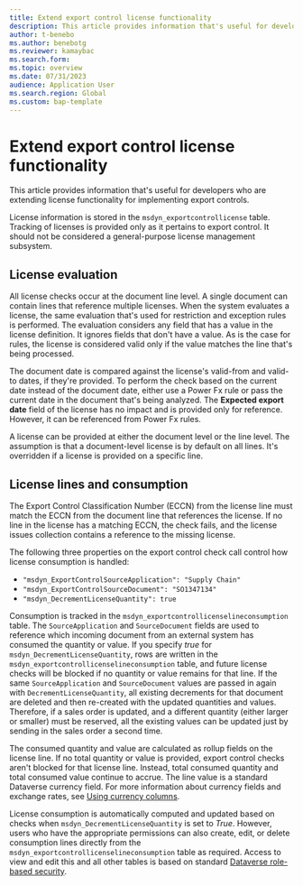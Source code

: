 ```yaml
---
title: Extend export control license functionality
description: This article provides information that's useful for developers who are extending license functionality for implementing export controls.
author: t-benebo
ms.author: benebotg
ms.reviewer: kamaybac
ms.search.form:
ms.topic: overview
ms.date: 07/31/2023
audience: Application User
ms.search.region: Global
ms.custom: bap-template
---
```


# Extend export control license functionality

This article provides information that's useful for developers who are extending license functionality for implementing export controls.

License information is stored in the `msdyn_exportcontrollicense` table. Tracking of licenses is provided only as it pertains to export control. It should not be considered a general-purpose license management subsystem.

## License evaluation

All license checks occur at the document line level. A single document can contain lines that reference multiple licenses. When the system evaluates a license, the same evaluation that's used for restriction and exception rules is performed. The evaluation considers any field that has a value in the license definition. It ignores fields that don't have a value. As is the case for rules, the license is considered valid only if the value matches the line that's being processed.

The document date is compared against the license's valid-from and valid-to dates, if they're provided. To perform the check based on the current date instead of the document date, either use a Power Fx rule or pass the current date in the document that's being analyzed. The **Expected export date** field of the license has no impact and is provided only for reference. However, it can be referenced from Power Fx rules.

A license can be provided at either the document level or the line level. The assumption is that a document-level license is by default on all lines. It's overridden if a license is provided on a specific line.

## License lines and consumption

The Export Control Classification Number (ECCN) from the license line must match the ECCN from the document line that references the license. If no line in the license has a matching ECCN, the check fails, and the license issues collection contains a reference to the missing license.

The following three properties on the export control check call control how license consumption is handled:

- `"msdyn_ExportControlSourceApplication": "Supply Chain"`
- `"msdyn_ExportControlSourceDocument": "SO1347134"`
- `"msdyn_DecrementLicenseQuantity": true`

Consumption is tracked in the `msdyn_exportcontrollicenselineconsumption` table. The `SourceApplication` and `SourceDocument` fields are used to reference which incoming document from an external system has consumed the quantity or value. If you specify *true* for `msdyn_DecrementLicenseQuantity`, rows are written in the `msdyn_exportcontrollicenselineconsumption` table, and future license checks will be blocked if no quantity or value remains for that line. If the same `SourceApplication` and `SourceDocument` values are passed in again with `DecrementLicenseQuantity`, all existing decrements for that document are deleted and then re-created with the updated quantities and values. Therefore, if a sales order is updated, and a different quantity (either larger or smaller) must be reserved, all the existing values can be updated just by sending in the sales order a second time.

The consumed quantity and value are calculated as rollup fields on the license line. If no total quantity or value is provided, export control checks aren't blocked for that license line. Instead, total consumed quantity and total consumed value continue to accrue. The line value is a standard Dataverse currency field. For more information about currency fields and exchange rates, see [Using currency columns](/power-apps/maker/data-platform/types-of-fields#using-currency-columns).

License consumption is automatically computed and updated based on checks when `msdyn_DecrementLicenseQuantity` is set to *True*. However, users who have the appropriate permissions can also create, edit, or delete consumption lines directly from the `msdyn_exportcontrollicenselineconsumption` table as required. Access to view and edit this and all other tables is based on standard [Dataverse role-based security](/power-platform/admin/wp-security-cds).
